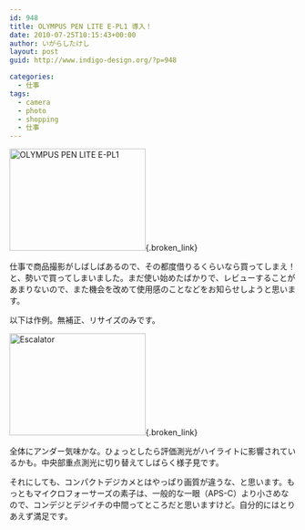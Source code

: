 ```yaml
---
id: 948
title: OLYMPUS PEN LITE E-PL1 導入！
date: 2010-07-25T10:15:43+00:00
author: いがらしたけし
layout: post
guid: http://www.indigo-design.org/?p=948

categories:
  - 仕事
tags:
  - camera
  - photo
  - shopping
  - 仕事
---
```

[<img src="http://art43.photozou.jp/pub/767/120767/photo/43913579.jpg" alt="OLYMPUS PEN LITE E-PL1" width="239" height="179" style="border:0" />](http://photozou.jp/photo/show/120767/43913579){.broken_link}

仕事で商品撮影がしばしばあるので、その都度借りるくらいなら買ってしまえ！と、勢いで買ってしまいました。まだ使い始めたばかりで、レビューすることがあまりないので、また機会を改めて使用感のことなどをお知らせしようと思います。

以下は作例。無補正、リサイズのみです。

[<img src="http://art25.photozou.jp/pub/767/120767/photo/43915739.jpg" alt="Escalator" width="239" height="179" style="border:0" />](http://photozou.jp/photo/show/120767/43915739){.broken_link}

全体にアンダー気味かな。ひょっとしたら評価測光がハイライトに影響されているかも。中央部重点測光に切り替えてしばらく様子見です。

それにしても、コンパクトデジカメとはやっぱり画質が違うな、と思います。もっともマイクロフォーサーズの素子は、一般的な一眼（APS-C）より小さめなので、コンデジとデジイチの中間ってところだと思いますけど。自分的にはとりあえず満足です。
